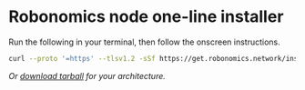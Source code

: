 # Robonomics node one-line installer

Run the following in your terminal, then follow the onscreen instructions.

```bash
curl --proto '=https' --tlsv1.2 -sSf https://get.robonomics.network/install | sh
```

*Or [download tarball](https://ipfs.io/ipns/get.robonomics.network) for your architecture.*

